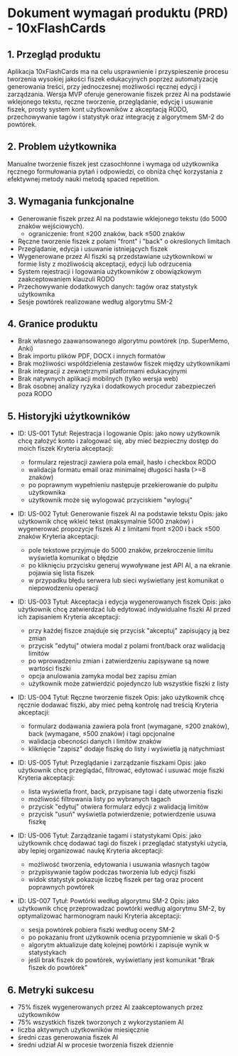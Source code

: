 # Dokument wymagań produktu (PRD) - 10xFlashCards

## 1. Przegląd produktu

Aplikacja 10xFlashCards ma na celu usprawnienie i przyspieszenie procesu tworzenia wysokiej jakości fiszek edukacyjnych poprzez automatyzację generowania treści, przy jednoczesnej możliwości ręcznej edycji i zarządzania. Wersja MVP oferuje generowanie fiszek przez AI na podstawie wklejonego tekstu, ręczne tworzenie, przeglądanie, edycję i usuwanie fiszek, prosty system kont użytkowników z akceptacją RODO, przechowywanie tagów i statystyk oraz integrację z algorytmem SM-2 do powtórek.

## 2. Problem użytkownika

Manualne tworzenie fiszek jest czasochłonne i wymaga od użytkownika ręcznego formułowania pytań i odpowiedzi, co obniża chęć korzystania z efektywnej metody nauki metodą spaced repetition.

## 3. Wymagania funkcjonalne

- Generowanie fiszek przez AI na podstawie wklejonego tekstu (do 5000 znaków wejściowych).
  - ograniczenie: front ≤200 znaków, back ≤500 znaków
- Ręczne tworzenie fiszek z polami "front" i "back" o określonych limitach
- Przeglądanie, edycja i usuwanie istniejących fiszek
- Wygenerowane przez AI fiszki są przedstawiane użytkownikowi w formie listy z możliwością akceptacji, edycji lub odrzucenia
- System rejestracji i logowania użytkowników z obowiązkowym zaakceptowaniem klauzuli RODO
- Przechowywanie dodatkowych danych: tagów oraz statystyk użytkownika
- Sesje powtórek realizowane według algorytmu SM-2

## 4. Granice produktu

- Brak własnego zaawansowanego algorytmu powtórek (np. SuperMemo, Anki)
- Brak importu plików PDF, DOCX i innych formatów
- Brak możliwości współdzielenia zestawów fiszek między użytkownikami
- Brak integracji z zewnętrznymi platformami edukacyjnymi
- Brak natywnych aplikacji mobilnych (tylko wersja web)
- Brak osobnej analizy ryzyka i dodatkowych procedur zabezpieczeń poza RODO

## 5. Historyjki użytkowników

- ID: US-001
  Tytuł: Rejestracja i logowanie
  Opis: jako nowy użytkownik chcę założyć konto i zalogować się, aby mieć bezpieczny dostęp do moich fiszek
  Kryteria akceptacji:

  - formularz rejestracji zawiera pola email, hasło i checkbox RODO
  - walidacja formatu email oraz minimalnej długości hasła (>=8 znaków)
  - po poprawnym wypełnieniu następuje przekierowanie do pulpitu użytkownika
  - użytkownik może się wylogować przyciskiem "wyloguj"

- ID: US-002
  Tytuł: Generowanie fiszek AI na podstawie tekstu
  Opis: jako użytkownik chcę wkleić tekst (maksymalnie 5000 znaków) i wygenerować propozycje fiszek AI z limitami front ≤200 i back ≤500 znaków
  Kryteria akceptacji:

  - pole tekstowe przyjmuje do 5000 znaków, przekroczenie limitu wyświetla komunikat o błędzie
  - po kliknięciu przycisku generuj wywoływane jest API AI, a na ekranie pojawia się lista fiszek
  - w przypadku błędu serwera lub sieci wyświetlany jest komunikat o niepowodzeniu operacji

- ID: US-003
  Tytuł: Akceptacja i edycja wygenerowanych fiszek
  Opis: jako użytkownik chcę zatwierdzać lub edytować indywidualne fiszki AI przed ich zapisaniem
  Kryteria akceptacji:

  - przy każdej fiszce znajduje się przycisk "akceptuj" zapisujący ją bez zmian
  - przycisk "edytuj" otwiera modal z polami front/back oraz walidacją limitów
  - po wprowadzeniu zmian i zatwierdzeniu zapisywane są nowe wartości fiszki
  - opcja anulowania zamyka modal bez zapisu zmian
  - użytkownik może zatwierdzić pojedynczo lub wszystkie fiszki z listy

- ID: US-004
  Tytuł: Ręczne tworzenie fiszek
  Opis: jako użytkownik chcę ręcznie dodawać fiszki, aby mieć pełną kontrolę nad treścią
  Kryteria akceptacji:

  - formularz dodawania zawiera pola front (wymagane, ≤200 znaków), back (wymagane, ≤500 znaków) i tagi opcjonalne
  - walidacja obecności danych i limitów znaków
  - kliknięcie "zapisz" dodaje fiszkę do listy i wyświetla ją natychmiast

- ID: US-005
  Tytuł: Przeglądanie i zarządzanie fiszkami
  Opis: jako użytkownik chcę przeglądać, filtrować, edytować i usuwać moje fiszki
  Kryteria akceptacji:

  - lista wyświetla front, back, przypisane tagi i datę utworzenia fiszki
  - możliwość filtrowania listy po wybranych tagach
  - przycisk "edytuj" otwiera formularz edycji z walidacją limitów
  - przycisk "usuń" wyświetla potwierdzenie; potwierdzenie usuwa fiszkę

- ID: US-006
  Tytuł: Zarządzanie tagami i statystykami
  Opis: jako użytkownik chcę dodawać tagi do fiszek i przeglądać statystyki użycia, aby lepiej organizować naukę
  Kryteria akceptacji:

  - możliwość tworzenia, edytowania i usuwania własnych tagów
  - przypisywanie tagów podczas tworzenia lub edycji fiszki
  - widok statystyk pokazuje liczbę fiszek per tag oraz procent poprawnych powtórek

- ID: US-007
  Tytuł: Powtórki według algorytmu SM-2
  Opis: jako użytkownik chcę przeprowadzać powtórki według algorytmu SM-2, by optymalizować harmonogram nauki
  Kryteria akceptacji:
  - sesja powtórek pobiera fiszki według oceny SM-2
  - po pokazaniu front użytkownik ocenia przypomnienie w skali 0-5
  - algorytm aktualizuje datę kolejnej powtórki i zapisuje wynik w statystykach
  - jeśli brak fiszek do powtórek, wyświetlany jest komunikat "Brak fiszek do powtórek"

## 6. Metryki sukcesu

- 75% fiszek wygenerowanych przez AI zaakceptowanych przez użytkowników
- 75% wszystkich fiszek tworzonych z wykorzystaniem AI
- liczba aktywnych użytkowników miesięcznie
- średni czas generowania fiszek AI
- średni udział AI w procesie tworzenia fiszek dziennie
